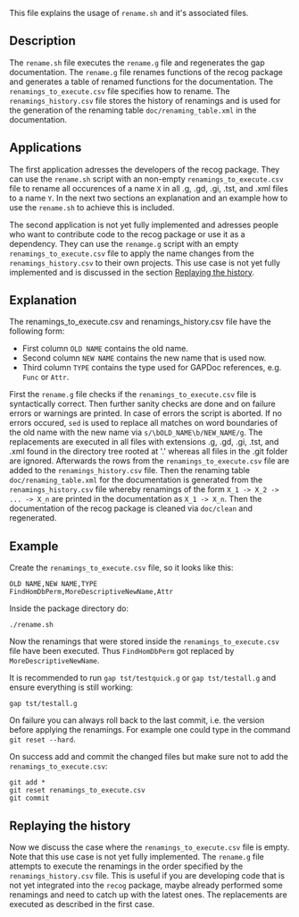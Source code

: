 This file explains the usage of `rename.sh` and it's associated files.

## Description

The `rename.sh` file executes the `rename.g` file and regenerates the gap
documentation.
The `rename.g` file renames functions of the recog package and generates
a table of renamed functions for the documentation.
The `renamings_to_execute.csv` file specifies how to rename.
The `renamings_history.csv` file stores the history of renamings and is used
for the generation of the renaming table `doc/renaming_table.xml` in the
documentation.

## Applications

The first application adresses the developers of the recog package.
They can use the `rename.sh` script with an non-empty `renamings_to_execute.csv`
file to rename all occurences of a name `X` in all .g, .gd, .gi, .tst, and .xml
files to a name `Y`.
In the next two sections an explanation and an example how to use the
`rename.sh` to achieve this is included.

The second application is not yet fully implemented and adresses people who want
to contribute code to the recog package or use it as a dependency.
They can use the `renamge.g` script with an empty `renamings_to_execute.csv`
file to apply the name changes from the `renamings_history.csv` to their own
projects.
This use case is not yet fully implemented and is discussed in the section
[Replaying the history](#replaying-the-history).


## Explanation

The renamings_to_execute.csv and renamings_history.csv file have the following form:
* First column `OLD NAME` contains the old name.
* Second column `NEW NAME` contains the new name that is used now.
* Third column `TYPE` contains the type used for GAPDoc references, e.g. `Func` or `Attr`.

First the `rename.g` file checks if the `renamings_to_execute.csv` file is syntactically correct.
Then further sanity checks are done and on failure errors or warnings are printed.
In case of errors the script is aborted.
If no errors occured, `sed` is used to replace all matches on word boundaries
of the old name with the new name via `s/\bOLD_NAME\b/NEW_NAME/g`.
The replacements are executed in all files with extensions .g, .gd, .gi, .tst,
and .xml found in the directory tree rooted at '.' whereas all files in the
.git folder are ignored.
Afterwards the rows from the `renamings_to_execute.csv` file are added to
the `renamings_history.csv` file. Then the renaming table
`doc/renaming_table.xml` for the documentation is generated from the
`renamings_history.csv` file whereby renamings of the form `X_1 -> X_2 -> ...
-> X_n` are printed in the documentation as `X_1 -> X_n`.
Then the documentation of the recog package is cleaned via `doc/clean` and
regenerated.

## Example

Create the `renamings_to_execute.csv` file, so it looks like this:

    OLD NAME,NEW NAME,TYPE
    FindHomDbPerm,MoreDescriptiveNewName,Attr

Inside the package directory do:

    ./rename.sh

Now the renamings that were stored inside the `renamings_to_execute.csv` file have been executed.
Thus `FindHomDbPerm` got replaced by `MoreDescriptiveNewName`.

It is recommended to run `gap tst/testquick.g` or `gap tst/testall.g` and ensure everything is still working:

    gap tst/testall.g

On failure you can always roll back to the last commit, i.e. the version before
applying the renamings. For example one could type in the command `git reset --hard`.

On success add and commit the changed files but make sure not to add the `renamings_to_execute.csv`:

    git add *
    git reset renamings_to_execute.csv
    git commit

## Replaying the history

Now we discuss the case where the `renamings_to_execute.csv` file is empty.
Note that this use case is not yet fully implemented.
The `rename.g` file attempts to execute the renamings in the order specified by
the `renamings_history.csv` file. This is useful if you are developing code
that is not yet integrated into the `recog` package, maybe already performed
some renamings and need to catch up with the latest ones.  The replacements are
executed as described in the first case.
